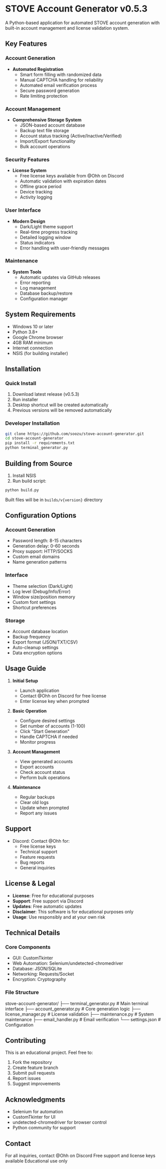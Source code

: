 # STOVE Account Generator v0.5.3

A Python-based application for automated STOVE account generation with built-in account management and license validation system.

## Key Features

### Account Generation
- **Automated Registration**
  - Smart form filling with randomized data
  - Manual CAPTCHA handling for reliability
  - Automated email verification process
  - Secure password generation
  - Rate limiting protection

### Account Management
- **Comprehensive Storage System**
  - JSON-based account database
  - Backup text file storage
  - Account status tracking (Active/Inactive/Verified)
  - Import/Export functionality
  - Bulk account operations

### Security Features
- **License System**
  - Free license keys available from @Ohh on Discord
  - Automatic validation with expiration dates
  - Offline grace period
  - Device tracking
  - Activity logging

### User Interface
- **Modern Design**
  - Dark/Light theme support
  - Real-time progress tracking
  - Detailed logging window
  - Status indicators
  - Error handling with user-friendly messages

### Maintenance
- **System Tools**
  - Automatic updates via GitHub releases
  - Error reporting
  - Log management
  - Database backup/restore
  - Configuration manager

## System Requirements

- Windows 10 or later
- Python 3.8+
- Google Chrome browser
- 4GB RAM minimum
- Internet connection
- NSIS (for building installer)

## Installation

### Quick Install
1. Download latest release (v0.5.3)
2. Run installer
3. Desktop shortcut will be created automatically
4. Previous versions will be removed automatically

### Developer Installation
```bash
git clone https://github.com/soozu/stove-account-generator.git
cd stove-account-generator
pip install -r requirements.txt
python terminal_generator.py
```

## Building from Source

1. Install NSIS
2. Run build script:
```bash
python build.py
```
Built files will be in `builds/v{version}` directory

## Configuration Options

### Account Generation
- Password length: 8-15 characters
- Generation delay: 0-60 seconds
- Proxy support: HTTP/SOCKS
- Custom email domains
- Name generation patterns

### Interface
- Theme selection (Dark/Light)
- Log level (Debug/Info/Error)
- Window size/position memory
- Custom font settings
- Shortcut preferences

### Storage
- Account database location
- Backup frequency
- Export format (JSON/TXT/CSV)
- Auto-cleanup settings
- Data encryption options

## Usage Guide

1. **Initial Setup**
   - Launch application
   - Contact @Ohh on Discord for free license
   - Enter license key when prompted

2. **Basic Operation**
   - Configure desired settings
   - Set number of accounts (1-100)
   - Click "Start Generation"
   - Handle CAPTCHA if needed
   - Monitor progress

3. **Account Management**
   - View generated accounts
   - Export accounts
   - Check account status
   - Perform bulk operations

4. **Maintenance**
   - Regular backups
   - Clear old logs
   - Update when prompted
   - Report any issues

## Support

- Discord: Contact @Ohh for:
  - Free license keys
  - Technical support
  - Feature requests
  - Bug reports
  - General inquiries

## License & Legal

- **License**: Free for educational purposes
- **Support**: Free support via Discord
- **Updates**: Free automatic updates
- **Disclaimer**: This software is for educational purposes only
- **Usage**: Use responsibly and at your own risk

## Technical Details

### Core Components
- GUI: CustomTkinter
- Web Automation: Selenium/undetected-chromedriver
- Database: JSON/SQLite
- Networking: Requests/Socket
- Encryption: Cryptography

### File Structure
stove-account-generator/
├── terminal_generator.py  # Main terminal interface
├── account_generator.py   # Core generation logic
├── license_manager.py     # License validation
├── maintenance.py        # System maintenance
├── email_handler.py      # Email verification
└── settings.json         # Configuration

## Contributing

This is an educational project. Feel free to:
1. Fork the repository
2. Create feature branch
3. Submit pull requests
4. Report issues
5. Suggest improvements

## Acknowledgments

- Selenium for automation
- CustomTkinter for UI
- undetected-chromedriver for browser control
- Python community for support

## Contact

For all inquiries, contact @Ohh on Discord
Free support and license keys available
Educational use only 
